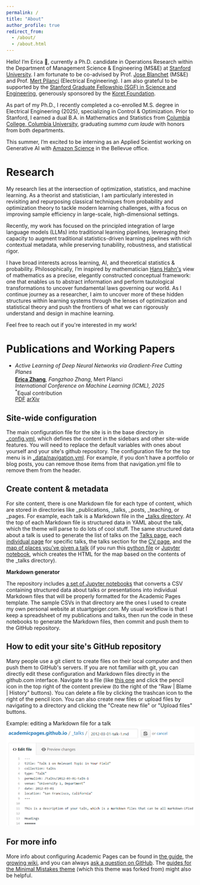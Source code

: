 ```yaml
---
permalink: /
title: "About"
author_profile: true
redirect_from: 
  - /about/
  - /about.html
---
```


Hello! I’m Erica 🙂, currently a Ph.D. candidate in Operations Research within the Department of Management Science & Engineering (MS&E) at [Stanford University](https://www.stanford.edu/). I am fortunate to be co-advised by Prof. [Jose Blanchet](https://web.stanford.edu/~jblanche/) (MS&E) and Prof. [Mert Pilanci](https://stanford.edu/~pilanci/) (Electrical Engineering). I am also grateful to be supported by the [Stanford Graduate Fellowship (SGF) in Science and Engineering](https://vpge.stanford.edu/fellowships-funding/sgf), generously sponsored by the [Koret Foundation](https://koret.org/grantees/cross-disciplinary-research-stanford-university/).

As part of my Ph.D., I recently completed a co-enrolled M.S. degree in Electrical Engineering (2025), specializing in Control & Optimization. Prior to Stanford, I earned a dual B.A. in Mathematics and Statistics from [Columbia College, Columbia University](https://www.college.columbia.edu/), graduating *summa cum laude* with honors from both departments.

This summer, I’m excited to be interning as an Applied Scientist working on Generative AI with [Amazon Science](https://www.amazon.science/) in the Bellevue office.

Research
======
My research lies at the intersection of optimization, statistics, and machine learning. As a theorist and statistician, I am particularly interested in revisiting and repurposing classical techniques from probability and optimization theory to tackle modern learning challenges, with a focus on improving sample efficiency in large-scale, high-dimensional settings.

Recently, my work has focused on the principled integration of large language models (LLMs) into traditional learning pipelines, leveraging their capacity to augment traditional statistics-driven learning pipelines with rich contextual metadata, while preserving tunability, robustness, and statistical rigor.

I have broad interests across learning, AI, and theoretical statistics & probability. Philosophically, I’m inspired by mathematician [Hans Hahn's](https://en.wikipedia.org/wiki/Hans_Hahn_(mathematician)) view of mathematics as a precise, elegantly constructed conceptual framework: one that enables us to abstract information and perform tautological transformations to uncover fundamental laws governing our world. As I continue journey as a researcher, I aim to uncover more of these hidden structures within learning systems through the lenses of optimization and statistical theory and push the frontiers of what we can rigorously understand and design in machine learning.

Feel free to reach out if you're interested in my work!

Publications and Working Papers
======
* *Active Learning of Deep Neural Networks via Gradient-Free Cutting Planes*  
  **<u>Erica Zhang</u>**<sup>*</sup>, Fangzhao Zhang<sup>*</sup>, Mert Pilanci  
  *International Conference on Machine Learning (ICML), 2025*  
  <sup>*</sup>Equal contribution  
  [PDF](https://example.com/paper.pdf) [arXiv](https://arxiv.org/abs/XXXX.XXXXX)


Site-wide configuration
------
The main configuration file for the site is in the base directory in [_config.yml](https://github.com/academicpages/academicpages.github.io/blob/master/_config.yml), which defines the content in the sidebars and other site-wide features. You will need to replace the default variables with ones about yourself and your site's github repository. The configuration file for the top menu is in [_data/navigation.yml](https://github.com/academicpages/academicpages.github.io/blob/master/_data/navigation.yml). For example, if you don't have a portfolio or blog posts, you can remove those items from that navigation.yml file to remove them from the header. 

Create content & metadata
------
For site content, there is one Markdown file for each type of content, which are stored in directories like _publications, _talks, _posts, _teaching, or _pages. For example, each talk is a Markdown file in the [_talks directory](https://github.com/academicpages/academicpages.github.io/tree/master/_talks). At the top of each Markdown file is structured data in YAML about the talk, which the theme will parse to do lots of cool stuff. The same structured data about a talk is used to generate the list of talks on the [Talks page](https://academicpages.github.io/talks), each [individual page](https://academicpages.github.io/talks/2012-03-01-talk-1) for specific talks, the talks section for the [CV page](https://academicpages.github.io/cv), and the [map of places you've given a talk](https://academicpages.github.io/talkmap.html) (if you run this [python file](https://github.com/academicpages/academicpages.github.io/blob/master/talkmap.py) or [Jupyter notebook](https://github.com/academicpages/academicpages.github.io/blob/master/talkmap.ipynb), which creates the HTML for the map based on the contents of the _talks directory).

**Markdown generator**

The repository includes [a set of Jupyter notebooks](https://github.com/academicpages/academicpages.github.io/tree/master/markdown_generator
) that converts a CSV containing structured data about talks or presentations into individual Markdown files that will be properly formatted for the Academic Pages template. The sample CSVs in that directory are the ones I used to create my own personal website at stuartgeiger.com. My usual workflow is that I keep a spreadsheet of my publications and talks, then run the code in these notebooks to generate the Markdown files, then commit and push them to the GitHub repository.

How to edit your site's GitHub repository
------
Many people use a git client to create files on their local computer and then push them to GitHub's servers. If you are not familiar with git, you can directly edit these configuration and Markdown files directly in the github.com interface. Navigate to a file (like [this one](https://github.com/academicpages/academicpages.github.io/blob/master/_talks/2012-03-01-talk-1.md) and click the pencil icon in the top right of the content preview (to the right of the "Raw | Blame | History" buttons). You can delete a file by clicking the trashcan icon to the right of the pencil icon. You can also create new files or upload files by navigating to a directory and clicking the "Create new file" or "Upload files" buttons. 

Example: editing a Markdown file for a talk
![Editing a Markdown file for a talk](/images/editing-talk.png)

For more info
------
More info about configuring Academic Pages can be found in [the guide](https://academicpages.github.io/markdown/), the [growing wiki](https://github.com/academicpages/academicpages.github.io/wiki), and you can always [ask a question on GitHub](https://github.com/academicpages/academicpages.github.io/discussions). The [guides for the Minimal Mistakes theme](https://mmistakes.github.io/minimal-mistakes/docs/configuration/) (which this theme was forked from) might also be helpful.
